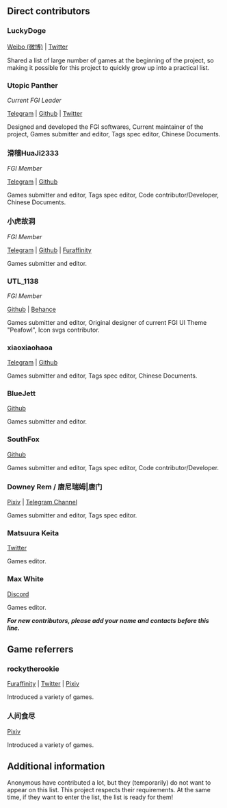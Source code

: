 ## Direct contributors

### LuckyDoge

[Weibo (微博)](https://weibo.com/projectdoge) | [Twitter](https://twitter.com/GamerLuckyDoge)

Shared a list of large number of games at the beginning of the project, so
making it possible for this project to quickly grow up into a practical list.

### Utopic Panther

*Current FGI Leader*

[Telegram](https://t.me/UtopicPanther) | [Github](https://github.com/UtopicPanther) | [Twitter](https://twitter.com/UtopicPanther)

Designed and developed the FGI softwares, 
Current maintainer of the project, 
Games submitter and editor, 
Tags spec editor, 
Chinese Documents.

### 滑稽HuaJi2333

*FGI Member*

[Telegram](https://t.me/HuaJi2333dada) | [Github](https://github.com/HuaJi2333DaDa)
	
Games submitter and editor, 
Tags spec editor, 
Code contributor/Developer, 
Chinese Documents.

### 小虎故洞

*FGI Member*

[Telegram](https://t.me/KumalParker) | [Github](https://github.com/TigerCubDen) | [Furaffinity](https://www.furaffinity.net/user/tiger-jungle/)

Games submitter and editor.

### UTL_1138

*FGI Member*

[Github](https://github.com/967018) | [Behance](https://www.behance.net/utl1138)

Games submitter and editor,
Original designer of current FGI UI Theme "Peafowl",
Icon svgs contributor.

### xiaoxiaohaoa

[Telegram](https://t.me/xiaoxiaohaoa) | [Github](https://github.com/xiaoxiaohaoa)
	
Games submitter and editor, 
Tags spec editor, 
Chinese Documents.

### BlueJett

[Github](https://github.com/BlueJett)

Games submitter and editor.

### SouthFox

[Github](https://github.com/SouthFox09)

Games submitter and editor, 
Tags spec editor, 
Code contributor/Developer.

### Downey Rem / 唐尼瑞姆|唐门

[Pixiv](https://www.pixiv.net/users/16721009) | [Telegram Channel](https://t.me/TNTwwxs)

Games submitter and editor, 
Tags spec editor.

### Matsuura Keita

[Twitter](https://twitter.com/Keita_Matsuura_)

Games editor.

### Max White

[Discord](https://discordapp.com/users/MaxWhite#3249)

Games editor.

***For new contributors, please add your name and contacts before this line.***

## Game referrers

### rockytherookie

[Furaffinity](https://www.furaffinity.net/user/rockytherookie/) | [Twitter](https://twitter.com/rockytherookie) | [Pixiv](https://www.pixiv.net/users/17292937)

Introduced a variety of games.

### 人间食尽

[Pixiv](https://www.pixiv.net/users/3337300)

Introduced a variety of games.

## Additional information

Anonymous have contributed a lot, but they (temporarily) do not want to appear on this list. This project respects their requirements. At the same time, if they want to enter the list, the list is ready for them!
